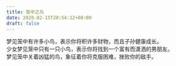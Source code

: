 ```yaml
---
title: 笼中之鸟
date: 2020-02-15T20:54:12+08:00
draft: false
---
```


梦见笼中有许多小鸟，表示你将积许多财物，而且子孙健康成长。<br>
少女梦见笼中只有一只小鸟，表示你将找到一个富有而潇洒的男朋友。<br>
梦见笼中关着凶猛的鸟，象征着你将克服困难，挫败你的敌手。<br>
